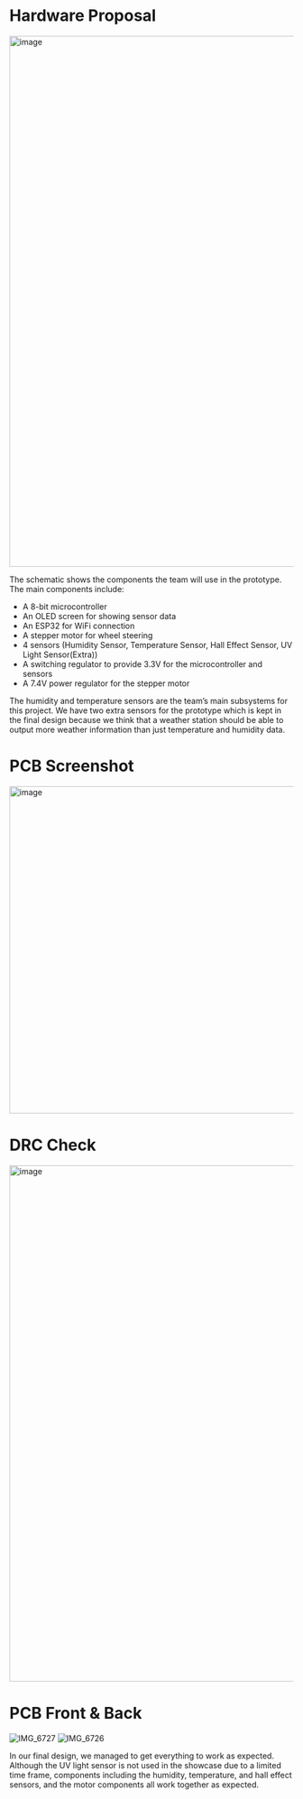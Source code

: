 # Hardware Proposal

<img width="941" alt="image" src="https://github.com/WhoWaWay/WhoWaWay.github.io/assets/157083035/e7bff224-3220-46e1-8b2f-25e3c086d344">


The schematic shows the components the team will use in the prototype. The main components include:
* A 8-bit microcontroller 
* An OLED screen for showing sensor data
* An ESP32 for WiFi connection
* A stepper motor for wheel steering
* 4 sensors (Humidity Sensor, Temperature Sensor, Hall Effect Sensor, UV Light Sensor(Extra))
* A switching regulator to provide 3.3V for the microcontroller and sensors 
* A 7.4V power regulator for the stepper motor

The humidity and temperature sensors are the team’s main subsystems for this project. We have two extra sensors for the prototype which is kept in the final design because we think that a weather station should be able to output more weather information than just temperature and humidity data.

# PCB Screenshot
<img width="580" alt="image" src="https://github.com/WhoWaWay/WhoWaWay.github.io/assets/157083035/b45ba206-53b6-42ad-9566-11f7518d8715">

# DRC Check
<img width="915" alt="image" src="https://github.com/WhoWaWay/WhoWaWay.github.io/assets/157083035/40a1d27f-7f24-4cea-9218-34dd23be0519">

# PCB Front & Back
![IMG_6727](https://github.com/WhoWaWay/WhoWaWay.github.io/assets/157083035/f5adbc67-8c8c-41e4-a12b-677a5affa2a2)
![IMG_6726](https://github.com/WhoWaWay/WhoWaWay.github.io/assets/157083035/a8177902-aea2-4d3c-99e2-bd300f24e22f)

In our final design, we managed to get everything to work as expected. Although the UV light sensor is not used in the showcase due to a limited time frame, components including the humidity, temperature, and hall effect sensors, and the motor components all work together as expected. 
